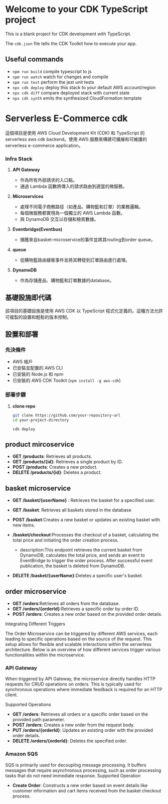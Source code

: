 # Welcome to your CDK TypeScript project

This is a blank project for CDK development with TypeScript.

The `cdk.json` file tells the CDK Toolkit how to execute your app.

## Useful commands

* `npm run build`   compile typescript to js
* `npm run watch`   watch for changes and compile
* `npm run test`    perform the jest unit tests
* `npx cdk deploy`  deploy this stack to your default AWS account/region
* `npx cdk diff`    compare deployed stack with current state
* `npx cdk synth`   emits the synthesized CloudFormation template

# Serverless E-Commerce cdk
這個項目是使用 AWS Cloud Development Kit (CDK) 和 TypeScript 的serverless aws cdk backend。使用 AWS 服務來構建可擴展和可維護的serverless e-commerce application。

### Infra Stack

1. **API Gateway**
   - 作為所有外部請求的入口點。
   - 通過 Lambda 函數將傳入的請求路由到適當的微服務。

2. **Microservices**
   - 處理不同電子商務路徑（如產品、購物籃和訂單）的業務邏輯。
   - 每個微服務都實現為一個獨立的 AWS Lambda 函數。
   - 與 DynamoDB 交互以存儲和檢索數據。

3. **Eventbridge(Eventbus)**
   - 捕獲來自basket-microservice的事件並將其routing到order queue。

4. **queue**
   - 從購物籃路由緩衝事件並將其轉發到訂單路由進行處理。

5. **DynamoDB**
   - 作為存儲產品、購物籃和訂單數據的database。

## 基礎設施即代碼

該項目的基礎設施是使用 AWS CDK 以 TypeScript 程式化定義的。這種方法允許可複製的設置和輕鬆的版本控制。

## 設置和部署

### 先決條件

- AWS 帳戶
- 已安裝並配置的 AWS CLI
- 已安裝的 Node.js 和 npm
- 已安裝的 AWS CDK Toolkit (`npm install -g aws-cdk`)

### 部署步驟

1. **clone repo**
   ```bash
   git clone https://github.com/your-repository-url
   cd your-project-directory
   ```
   ```
   cdk deploy
   ```

## product mircoservice   

- **GET /products**: Retrieves all products.
- **GET /products/{id}**: Retrieves a single product by ID.
- **POST /products**: Creates a new product.
- **DELETE /products/{id}**: Deletes a product.

## basket microservice
- **GET /basket/{userName}** : Retrieves the basket for a specified user.
- **GET /basket**: Retrieves all baskets stored in the database
- **POST /basket**:Creates a new basket or updates an existing basket with new items.
- **/basket/checkout**:Processes the checkout of a basket, calculating the total price and initiating the order creation process.
  - description:This endpoint retrieves the current basket from DynamoDB, calculates the total price, and sends an event to EventBridge to trigger the order process. After       successful event publication, the basket is deleted from DynamoDB.
 
- **DELETE /basket/{userName}**:Deletes a specific user's basket.


## order microservice
- **GET /orders**:Retrieves all orders from the database.
- **GET /orders/{orderId}**:Retrieves a specific order by order ID.
- **POST /orders**: Creates a new order based on the provided order details.

Integrating Different Triggers

The Order Microservice can be triggered by different AWS services, each leading to specific operations based on the source of the request. This setup allows for flexible and scalable interactions within the serverless architecture. Below is an overview of how different services trigger various functionalities within the microservice.

### API Gateway
When triggered by API Gateway, the microservice directly handles HTTP requests for CRUD operations on orders. This is typically used for synchronous operations where immediate feedback is required for an HTTP client.

 Supported Operations
- **GET /orders**: Retrieves all orders or a specific order based on the provided path parameter.
- **POST /orders**: Creates a new order from the request body.
- **PUT /orders/{orderId}**: Updates an existing order with the provided order details.
- **DELETE /orders/{orderId}**: Deletes the specified order.

### Amazon SQS
SQS is primarily used for decoupling message processing. It buffers messages that require asynchronous processing, such as order processing tasks that do not need immediate response.
 Supported Operation
- **Create Order**: Constructs a new order based on event details like customer information and cart items received from the basket checkout process.
